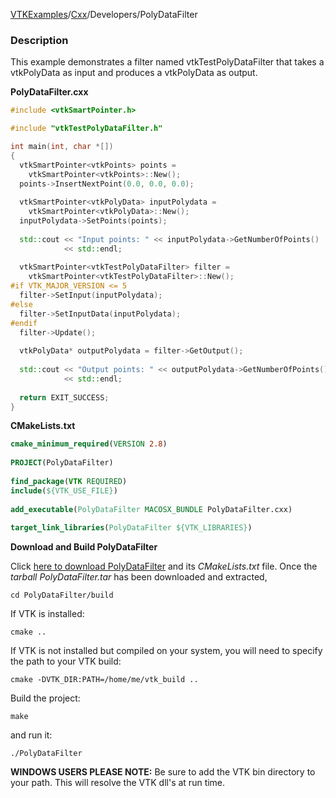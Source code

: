 [VTKExamples](/index/)/[Cxx](/Cxx)/Developers/PolyDataFilter

### Description
This example demonstrates a filter named vtkTestPolyDataFilter that takes a vtkPolyData as input and produces a vtkPolyData as output.

**PolyDataFilter.cxx**
```c++
#include <vtkSmartPointer.h>

#include "vtkTestPolyDataFilter.h"

int main(int, char *[])
{
  vtkSmartPointer<vtkPoints> points = 
    vtkSmartPointer<vtkPoints>::New();
  points->InsertNextPoint(0.0, 0.0, 0.0);
  
  vtkSmartPointer<vtkPolyData> inputPolydata =   
    vtkSmartPointer<vtkPolyData>::New();
  inputPolydata->SetPoints(points);
  
  std::cout << "Input points: " << inputPolydata->GetNumberOfPoints() 
            << std::endl;
  
  vtkSmartPointer<vtkTestPolyDataFilter> filter = 
    vtkSmartPointer<vtkTestPolyDataFilter>::New();
#if VTK_MAJOR_VERSION <= 5
  filter->SetInput(inputPolydata);
#else
  filter->SetInputData(inputPolydata);
#endif
  filter->Update();
  
  vtkPolyData* outputPolydata = filter->GetOutput();
  
  std::cout << "Output points: " << outputPolydata->GetNumberOfPoints() 
            << std::endl;
  
  return EXIT_SUCCESS;
}
```
**CMakeLists.txt**
```cmake
cmake_minimum_required(VERSION 2.8)
 
PROJECT(PolyDataFilter)
 
find_package(VTK REQUIRED)
include(${VTK_USE_FILE})
 
add_executable(PolyDataFilter MACOSX_BUNDLE PolyDataFilter.cxx)
 
target_link_libraries(PolyDataFilter ${VTK_LIBRARIES})
```

**Download and Build PolyDataFilter**

Click [here to download PolyDataFilter](https://github.com/lorensen/VTKWikiExamplesTarballs/raw/master/PolyDataFilter.tar) and its *CMakeLists.txt* file.
Once the *tarball PolyDataFilter.tar* has been downloaded and extracted,
```
cd PolyDataFilter/build 
```
If VTK is installed:
```
cmake ..
```
If VTK is not installed but compiled on your system, you will need to specify the path to your VTK build:
```
cmake -DVTK_DIR:PATH=/home/me/vtk_build ..
```
Build the project:
```
make
```
and run it:
```
./PolyDataFilter
```
**WINDOWS USERS PLEASE NOTE:** Be sure to add the VTK bin directory to your path. This will resolve the VTK dll's at run time.

